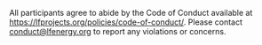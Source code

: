 All	participants agree to abide by the Code of Conduct available at https://lfprojects.org/policies/code-of-conduct/. Please contact conduct@lfenergy.org to report any violations or concerns.
